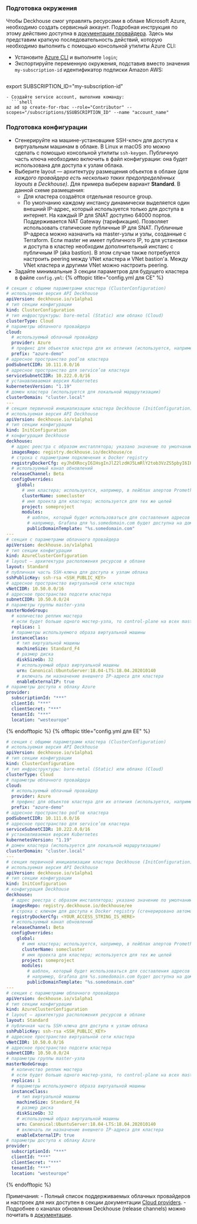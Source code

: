 ### Подготовка окружения
Чтобы Deckhouse смог управлять ресурсами в облаке Microsoft Azure, необходимо создать сервисный аккаунт. Подробная инструкция по этому действию доступна в [документации провайдера](https://cloud.google.com/iam/docs/service-accounts). Здесь мы представим краткую последовательность действий, которую необходимо выполнить с помощью консольной утилиты Azure CLI:
- Установите [Azure CLI](https://docs.microsoft.com/en-us/cli/azure/install-azure-cli) и выполните `login`;
- Экспортируйте переменную окружения, подставив вместо значения `my-subscription-id` идентификатор подписки Amazon AWS:
  ```shell
export SUBSCRIPTION_ID="my-subscription-id"
```
- Создайте service account, выполнив команду:
  ```shell
az ad sp create-for-rbac --role="Contributor" --scopes="/subscriptions/$SUBSCRIPTION_ID" --name "account_name"
```

### Подготовка конфигурации
- Сгенерируйте на машине-установщике SSH-ключ для доступа к виртуальным машинам в облаке. В Linux и macOS это можно сделать с помощью консольной утилиты `ssh-keygen`. Публичную часть ключа необходимо включить в файл конфигурации: она будет использована для доступа к узлам облака.
- Выберите layout — архитектуру размещения объектов в облаке *(для каждого провайдера есть несколько таких предопределённых layouts в Deckhouse)*. Для примера выберем вариант **Standard**. В данной схеме размещения:
    - Для кластера создаётся отдельная resource group.
    - По умолчанию каждому инстансу динамически выделяется один внешний IP-адрес, который используется только для доступа в интернет. На каждый IP для SNAT доступно 64000 портов. Поддерживается NAT Gateway (тарификация). Позволяет использовать статические публичные IP для SNAT. Публичные IP-адреса можно назначить на master-узлы и узлы, созданные с Terraform. Если master не имеет публичного IP, то для установки и доступа в кластер необходим дополнительный инстанс с публичным IP (aka bastion). В этом случае также потребуется настроить peering между VNet кластера и VNet bastion'а. Между VNet кластера и другими VNet можно настроить peering.
- Задайте минимальные 3 секции параметров для будущего кластера в файле `config.yml`:
{% offtopic title="config.yml для CE" %}
```yaml
# секция с общими параметрами кластера (ClusterConfiguration)
# используемая версия API Deckhouse
apiVersion: deckhouse.io/v1alpha1
# тип секции конфигурации
kind: ClusterConfiguration
# тип инфраструктуры: bare-metal (Static) или облако (Cloud)
clusterType: Cloud
# параметры облачного провайдера
cloud:
  # используемый облачный провайдер
  provider: Azure
  # префикс для объектов кластера для их отличия (используется, например, при маршрутизации)
  prefix: "azure-demo"
# адресное пространство pod’ов кластера
podSubnetCIDR: 10.111.0.0/16
# адресное пространство для service’ов кластера
serviceSubnetCIDR: 10.222.0.0/16
# устанавливаемая версия Kubernetes
kubernetesVersion: "1.19"
# домен кластера (используется для локальной маршрутизации)
clusterDomain: "cluster.local"
---
# секция первичной инициализации кластера Deckhouse (InitConfiguration)
# используемая версия API Deckhouse
apiVersion: deckhouse.io/v1alpha1
# тип секции конфигурации
kind: InitConfiguration
# конфигурация Deckhouse
deckhouse:
  # адрес реестра с образом инсталлятора; указано значение по умолчанию для CE-сборки Deckhouse
  imagesRepo: registry.deckhouse.io/deckhouse/ce
  # строка с параметрами подключения к Docker registry
  registryDockerCfg: eyJhdXRocyI6IHsgInJlZ2lzdHJ5LmRlY2tob3VzZS5pbyI6IHt9fX0=
  # используемый канал обновлений
  releaseChannel: Beta
  configOverrides:
    global:
      # имя кластера; используется, например, в лейблах алертов Prometheus
      clusterName: somecluster
      # имя проекта для кластера; используется для тех же целей
      project: someproject
      modules:
        # шаблон, который будет использоваться для составления адресов системных приложений в кластере
        # например, Grafana для %s.somedomain.com будет доступна на домене grafana.somedomain.com
        publicDomainTemplate: "%s.somedomain.com"
---
# секция с параметрами облачного провайдера
apiVersion: deckhouse.io/v1alpha1
# тип секции конфигурации
kind: AzureClusterConfiguration
# layout — архитектура расположения ресурсов в облаке
layout: Standard
# публичная часть SSH-ключа для доступа к узлам облака
sshPublicKey: ssh-rsa <SSH_PUBLIC_KEY>
# адресное пространство виртуальной сети кластера
vNetCIDR: 10.50.0.0/16
# адресное пространство подсети кластера
subnetCIDR: 10.50.0.0/24
# параметры группы master-узла
masterNodeGroup:
  # количество реплик мастера
  # если будет больше одного мастер-узла, то control-plane на всех master-узлах будет развернут автоматическии
  replicas: 1
  # параметры используемого образа виртуальной машины
  instanceClass:
    # тип виртуальной машины
    machineSize: Standard_F4
    # размер диска
    diskSizeGb: 32
    # используемый образ виртуальной машины
    urn: Canonical:UbuntuServer:18.04-LTS:18.04.202010140
    # включать ли назначение внешнего IP-адреса для кластера
    enableExternalIP: true
# параметры доступа к облаку Azure
provider:
  subscriptionId: "***"
  clientId: "***"
  clientSecret: "***"
  tenantId: "***"
  location: "westeurope"
```
{% endofftopic %}
{% offtopic title="config.yml для EE" %}
```yaml
# секция с общими параметрами кластера (ClusterConfiguration)
# используемая версия API Deckhouse
apiVersion: deckhouse.io/v1alpha1
# тип секции конфигурации
kind: ClusterConfiguration
# тип инфраструктуры: bare-metal (Static) или облако (Cloud)
clusterType: Cloud
# параметры облачного провайдера
cloud:
  # используемый облачный провайдер
  provider: Azure
  # префикс для объектов кластера для их отличия (используется, например, при маршрутизации)
  prefix: "azure-demo"
# адресное пространство pod’ов кластера
podSubnetCIDR: 10.111.0.0/16
# адресное пространство для service’ов кластера
serviceSubnetCIDR: 10.222.0.0/16
# устанавливаемая версия Kubernetes
kubernetesVersion: "1.19"
# домен кластера (используется для локальной маршрутизации)
clusterDomain: "cluster.local"
---
# секция первичной инициализации кластера Deckhouse (InitConfiguration)
# используемая версия API Deckhouse
apiVersion: deckhouse.io/v1alpha1
# тип секции конфигурации
kind: InitConfiguration
# конфигурация Deckhouse
deckhouse:
  # адрес реестра с образом инсталлятора; указано значение по умолчанию для EE-сборки Deckhouse
  imagesRepo: registry.deckhouse.io/deckhouse/ee
  # строка с ключом для доступа к Docker registry (сгенерировано автоматически для вашего демонстрационного токена)
  registryDockerCfg: <YOUR_ACCESS_STRING_IS_HERE>
  # используемый канал обновлений
  releaseChannel: Beta
  configOverrides:
    global:
      # имя кластера; используется, например, в лейблах алертов Prometheus
      clusterName: somecluster
      # имя проекта для кластера; используется для тех же целей
      project: someproject
      modules:
        # шаблон, который будет использоваться для составления адресов системных приложений в кластере
        # например, Grafana для %s.somedomain.com будет доступна на домене grafana.somedomain.com
        publicDomainTemplate: "%s.somedomain.com"
---
# секция с параметрами облачного провайдера
apiVersion: deckhouse.io/v1alpha1
# тип секции конфигурации
kind: AzureClusterConfiguration
# layout — архитектура расположения ресурсов в облаке
layout: Standard
# публичная часть SSH-ключа для доступа к узлам облака
sshPublicKey: ssh-rsa <SSH_PUBLIC_KEY>
# адресное пространство виртуальной сети кластера
vNetCIDR: 10.50.0.0/16
# адресное пространство подсети кластера
subnetCIDR: 10.50.0.0/24
# параметры группы master-узла
masterNodeGroup:
  # количество реплик мастера
  # если будет больше одного мастер-узла, то control-plane на всех master-узлах будет развернут автоматическии
  replicas: 1
  # параметры используемого образа виртуальной машины
  instanceClass:
    # тип виртуальной машины
    machineSize: Standard_F4
    # размер диска
    diskSizeGb: 32
    # используемый образ виртуальной машины
    urn: Canonical:UbuntuServer:18.04-LTS:18.04.202010140
    # включать ли назначение внешнего IP-адреса для кластера
    enableExternalIP: true
# параметры доступа к облаку Azure
provider:
  subscriptionId: "***"
  clientId: "***"
  clientSecret: "***"
  tenantId: "***"
  location: "westeurope"
```
{% endofftopic %}

Примечания:
    - Полный список поддерживаемых облачных провайдеров и настроек для них доступен в секции документации [Cloud providers](/ru/documentation/v1/kubernetes.html).
    - Подробнее о каналах обновления Deckhouse (release channels) можно почитать в [документации](/ru/documentation/v1/deckhouse-release-channels.html).
